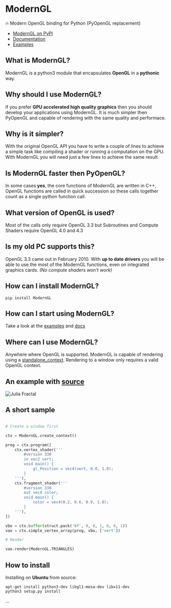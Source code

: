 # ModernGL

:fire: Modern OpenGL binding for Python (PyOpenGL replacement)

- [ModernGL on PyPI](https://pypi.python.org/pypi/ModernGL/)
- [Documentation](https://moderngl.readthedocs.io/)
- [Examples](https://moderngl.github.io/Examples.html)

## What is ModernGL?

ModernGL is a python3 module that encapsulates **OpenGL** in a **pythonic** way.

## Why should I use ModernGL?

If you prefer **GPU accelerated high quality graphics** then you should develop your applications using ModernGL. It is much simpler then PyOpenGL and capable of rendering with the same quality and performace.

## Why is it simpler?

With the original OpenGL API you have to write a couple of lines to achieve a simple task like compiling a shader or running a computation on the GPU. With ModernGL you will need just a few lines to achieve the same result.

## Is ModernGL faster then PyOpenGL?

In some cases **yes**, the core functions of ModernGL are written in C++, OpenGL functions are called in quick succession so these calls together count as a single python function call.

## What version of OpenGL is used?

Most of the calls only require OpenGL 3.3 but Subroutines and Compute Shaders require OpenGL 4.0 and 4.3

## Is my old PC supports this?

OpenGL 3.3 came out in February 2010. With **up to date drivers** you will be able to use the most of the ModernGL functions, even on integrated graphics cards. _(No compute shaders won't work)_

## How can I install ModernGL?

```
pip install ModernGL
```

## How can I start using ModernGL?

Take a look at the [examples](https://https://github.com/cprogrammer1994/ModernGL/examples) and [docs](https://moderngl.readthedocs.io/)

## Where can I use ModernGL?

Anywhere where OpenGL is supported. ModernGL is capable of rendering using a [standalone_context](). Rendering to a window only requires a valid OpenGL context.

## An example with [source](https://moderngl.github.io/Examples/julia_fractal.html)

![Julia Fractal](https://moderngl.github.io/_images/julia_fractal.png)

## A short sample

```py

# Create a window first

ctx = ModernGL.create_context()

prog = ctx.program([
	ctx.vertex_shader('''
		#version 330
		in vec2 vert;
		void main() {
			gl_Position = vec4(vert, 0.0, 1.0);
		}
	'''),
	ctx.fragment_shader('''
		#version 330
		out vec4 color;
		void main() {
			color = vec4(0.2, 0.6, 0.9, 1.0);
		}
	'''),
])

vbo = ctx.buffer(struct.pack('6f', 0, 0, 1, 0, 0, 1))
vao = ctx.simple_vertex_array(prog, vbo, ['vert'])

# Render

vao.render(ModernGL.TRIANGLES)

```

## How to install

Installing on **Ubuntu** from source:
```
apt-get install python3-dev libgl1-mesa-dev libx11-dev
python3 setup.py install
```

...
